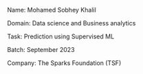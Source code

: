 
Name: Mohamed Sobhey Khalil

Domain: Data science and Business analytics

Task: Prediction using Supervised ML

Batch: September 2023

Company: The Sparks Foundation (TSF)
